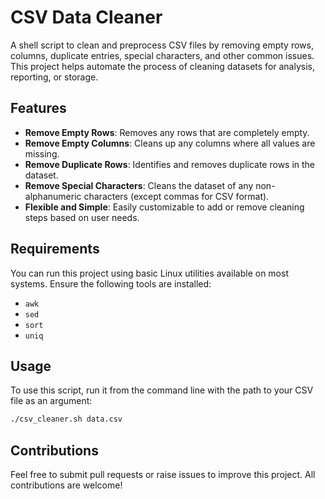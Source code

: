 # CSV Data Cleaner

A shell script to clean and preprocess CSV files by removing empty rows, columns, duplicate entries, special characters, and other common issues. This project helps automate the process of cleaning datasets for analysis, reporting, or storage.

## Features

- **Remove Empty Rows**: Removes any rows that are completely empty.
- **Remove Empty Columns**: Cleans up any columns where all values are missing.
- **Remove Duplicate Rows**: Identifies and removes duplicate rows in the dataset.
- **Remove Special Characters**: Cleans the dataset of any non-alphanumeric characters (except commas for CSV format).
- **Flexible and Simple**: Easily customizable to add or remove cleaning steps based on user needs.

## Requirements

You can run this project using basic Linux utilities available on most systems. Ensure the following tools are installed:
- `awk`
- `sed`
- `sort`
- `uniq`


## Usage

To use this script, run it from the command line with the path to your CSV file as an argument:

```bash
./csv_cleaner.sh data.csv
```


## Contributions

Feel free to submit pull requests or raise issues to improve this project. All contributions are welcome!

